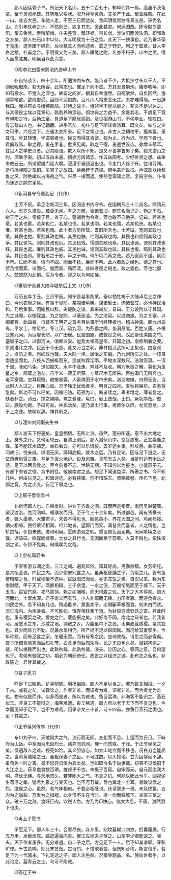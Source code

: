 <!-- { "loadSidebar": true } -->
　　鄙人因读管子书。所记天下名山。五千二百七十。邾峄列其一焉。高虽不及龟蒙。至于灵彻峗磈。其势难以名状。况乃神草灵药。又多产于此。邹鲁胜槩。在此一山。此去大邑。车驰人走。不至三日而达矣。昔闻明侯常欲寻真五岳。采秀名山。为引年佚老之计。不然则巳。欲复其志。舍此甚迩。何远图哉。即今献岁载阳。蛰苏鱼陟。赍粮挈榼。仆夫整贺。飘轻裾。带长剑。涉汶阳而渡洙泗。即邹鲁之乡矣。鄙人扫石山中以待。大与明侯为十日之饮。此天下一快事也。若乃垂华藻于凫崖。遗芳躅于峄岩。后世慕其人而称述焉。载之于野史。列之于篇章。昔人李白之楼。杜甫之台。于明侯又为三矣。鄙人骥尾之附。名亦不朽乎。山中之灵。得人而愈胜矣。明侯当以此为念。 

　　○附李北由答宋鹅池约游峄山书 

　　仆自结谈艺。四十余年。所遘海内布衣。能诗者不少。大抵挟寸长以干人。不则眦睨傲岸。若无所容。此常态也。惟足下则不然。方其至自荆州。纔奉咳唾。即如石投水。不觉入之深也。故留之阅岁。覩其自奉澹然。自视欿然。自负回然。澹则寡嗜欲。欿则虚受。回则不适俗韵。百凡山人常态悉无之。夫亦难得哉。一日辞我曰。我以布衣与缙绅颉颃。非诗之故乎。诗非学不足以廓之。非文不足以达之。与其役役尘埃以竞章句。孰若养晦深岩。彻坟典之为益乎。余嘉其志。不虞足下竟有峄阳之行。后杨生至。具道足下隐居高蹈。及见招游山书。不俟卒业。辄叹曰。有志哉山人也。书记翩翩。进乎艺矣。初仆与足下所谈者诗耳。既文矣。姑与之论文可乎。六经之下。庄骚太史所录。足下之常业也。非古人之糟粕乎。撮其篇。采其句。步其矩矱。学邯郸者也。操刃而得其肯綮。视为止。行为迟。学庖下者也。君奚取焉。取之得。虽在里巷。愈资见闻。取之不得。虽遯世没齿。弥增丰蔀耳。往见人之学史汉者。窃其隐语。欺人以所不知。是又不善学鲁男子矣。若夫游山之约。深惬予衷。初以五岳未遍。捃摭方舆诸志。作五岳图考。少纾卧游之想。兹奉来教云云。所谓望屠门而大嚼。浸浸乎垂颐涎出也。今走门人徐子升。往讯芳躅。逝将抚峄阳之孤桐。吊邾子之故国。读秦碑于迭嶂。俯龟蒙而盘桓。声弦歌以续邹鲁之风。陟绝巘以占海岳之气。兴尽一揖而返。使孙登鸾啸之音。复振空谷。仆得为迷途之嗣宗足矣。 

　　○新河县守令题名记（代作） 

　　士芳不佞。承乏治新河三年。因阅志书内守令。在国朝凡三十二员名。除隋元六人。恐岁久湮没。臧否无闻。考之方册。循诸耆旧。题其名而记之。勒之于石。树于厅之左。常接于目。省于心。警诸后为令者。芳也敢不自勉乎。记曰。若某也宽。若某也察。若某也仁。若某也信。若某也刚。若某也懦。若某也谀。若某也廉。若某也诡。若某也贿。此十者方册所载。耆旧所言也。士芳曰。宽则其政也缓。其民也弛。察则其政也贼。其民也觖。仁则其政也均。其民也和信则其政也孚。其民也笃。刚则其政也厉。其民也残。懦则其政也紊。其民也迷。谀则其政也枉。其民也诞。廉则其政也威。其民也诫。诡则其政也驳。其民也愎。贿则其政也渎。其民也骄。譬若形之于影。声之于响。何所顷而离之哉。若乃宽而不缓。察而不苛。仁而不柔。信而不固。刚而不猛。廉而不矜。此六者政之经也。德之符也。若乃懦而紊。谀而枉。诡而驳。贿而渎。此四者德之贼也。政之蠹也。芳也北鄙人。兢兢然为此惧。后为令者。视之以为何如哉。 

　　○重筑宁晋县大陆泽堤祭后土文（代作） 

　　万历五年丁丑。三月甲辰。知宁晋县事胡某。备以牺牲祷于大陆泽后土之神曰。今也农隙之候。有事于堤防。某端诸龟筴。谋诸髦士。询诸耆艾。必也神民洽和。乃后集事。因喻民以辞。夫堤防之设。其来尚矣。易曰。王公设险以守其国。为之城郭。以御寇盗。为之堤防。以蔽涨溢。为之津梁。以通商旅。为之关塞。以御暴客。此四者。自昔圣王明君之首务百执事所当经理者也。稽古神禹。画九州岛岛。平水土。凿砥柱。导江汉。疏九河。为彭蠡之障。垫溺原隰。百姓又康。齐桓公塞九河。为巨堤长防。以广田居。民富国霸。成数世之利。汉武帝伐淇园之竹。塞瓠子之口。以御河决。氓赖以安。迨我太祖高皇帝。开国之初。南修荆襄之要。东壅淮汴之冲。民到于今无患。此又万世之利。非齐桓汉武所可比拟也。由是观之。堤防之务。岂细政也哉。夫大陆一泽。居治之东偏。乃九河所汇之处。一枝自南逶迤而北。八枝从西蜿蜒而东。适或秋霖淫雨。平地水深数尺。浩渺澎湃。一泻千里。驶如马兔。迅如锥矢。水羊不及走。鸡豚不及收。朝为禾黍之畴。暮化为鱼鳖之乡。鹄鹜之宅矣。虽半米一菽无所获。寸草尺木无所采。百姓阖门无所奔也。奄耳室颓。忽耳垣毁。敝撤暴露。人畜俱困于水中央矣。汹汹嗷嗷。四顾无告。当此时人人过之。目睹心动。况予独无忧恤者乎。明目之四月。麦秋将届矣。农务将急矣。斯功不可以巳矣。因循旧防。苟预为计。断者续之。卑者增之。薄者复之。缺者补之。诗云。捄之陾陾。筑之登登。龟曰。厥上吉哉。士曰。厥功序哉。耆曰。厥役均哉。予曰可矣。神民洽矣。遂乃垦土行事。再敕尔众庶。勿荒忽怠。以于上之诛。故喻以辞。神其听之。 

　　○与澧州刘洞衡先生书 

　　鄙人游天下将遍矣。皇皇栖栖。无所止泊。虽然。蓬舟所逐。意不出大地之上。身外之计。又何足较云。自澧上别后。鄙人潜伏山中。空谷虚壑。正宜麋鹿之性。虽不能饮水茹芝。坐石看云。亦可以乐饥矣。去岁还乡里。拜坟墓。会宗族。问故旧。悦亲戚。纵酒无厌。靡知底极。就木之后。乃有定论。因与足下道之。无忆萧寺风雪之夜。与足下拨火地炉。设及风雅。真前无古人矣。当是时适有衡岳之游。足下以两言教之。至今刻骨不忘。世路无期。不知何以为报也。小徒邢子云。有都下参省之役。为书附往。敬候南宫之选。想足下闻道益深。所著之书。今不知几种。何由以见之。和唐诗选。必有挟策。傥不惜珠玉。颁赐数卷。传布下邑。北鄙之音。为之小变。自足下倡之也。 

　　○上邢子愿使君书 

　　仆新河鄙人也。自束发时。讲业于齐鲁之间。既而西走秦晋。南历吴越楚蜀。踰汉渡洛。绝河阅峄。循濮水而归。至于今三十余年矣。所过都邑。闻有贤豪长者。骚人墨卿。大雅君子。未尝不得见也。敝邑虽小。界在大国之间。鸡闻畛接。烟火相邻。民俗歌谣相同。经此地者。望郭门而笑。闻巷言而喜者。人之情也。岂矫然哉。仆抱未伎。进谒明侯。愿赐游观之暇。望见颜色而足矣。况闻咳唾之音哉。谚语曰。匪媒而嫁者。士女之丑行也。无因而至于前者。人莫不贱也。投珠按剑之诮。仆将不免矣。何喋喋为之哉。 

　　○上余杭周君书 

　　予甞客游五湖之南。三江之间。遍观风俗。知其好尚。男勤稼穑。女劳织纴。是其恒业也。四民之内。而少偷安冗食之人。虽桑枢壅牗之子。负贩之儿。皆有鱼鳖精糈之食。时或稻蟹不遗种。民就海滨而渔。亦无冻馁之患。自汉以来。称为东南财赋。甲于天下。两都相隔。三千余里。一水之便。万艘衔尾而至于城下。天子玉食。百官饩廪。戎马需饷。赖之如咽喉。而无枵腹之忧。天下之大本得矣。自大河而北。土厚水深。君子尚义而有节。小人朴鄙而无赖。力田者寡。而游食者众。四民之外。吾不知其几也。稍遇歉岁。鬻妻卖子。老弱斸草根而食。刳木白而炊。流亡海内。为臣妾者。不可胜纪。饿殍相枕集于道。为豺狼鸟鸢恹饫之富。若此时也。虽有稷契之政。曾史之仁。蔑能振之矣。此好尚不同。南北之辩者也。若我新河。居堂水之东。沙咸之地。凋敝之乡。为腹里中下之邑。枣粟麦荳黍稷。是其宜也。粪少而且力不勤。况兼水旱相仍。所产尚不足以偿田赋。而况给其妻孥乎。今年称稔。而有乏食之家。冬暖无雪。而有号寒之民。是何故哉。请思之而必得矣。管子所谓食廪实而后知礼节。衣食足而后知荣辱。民之无良也久矣。鼠窃狗偷之徒。所以接踵而出也。此孰咎哉。此孰咎哉。嗟夫。泣囚之心。驱网之意。吾何望也乎。君侯有御寇之功。期必为朝廷倚任。故告之以经济之迹。此布衣之私也。非敢陈之。君侯其裁之。 

　　○荅子愿书 

　　昨足下过敝邑。访寻侧陋。明扬幽隐。鄙人不足以当之。若乃数言相投。一夕千古。或有之矣。试甞论之。作者非难。而识者为难。识者非难。而合者尤为难也。物有似是而非。似非而是者。所以为难也。鱼目混珠。非海客不能识之。燕石似玉。非良工不能辩之。海客难遭。良工稀遇。鄙人所以老于天下而不复见也。今幸而见知于足下。岂不为难哉。因录杂文三十首。诗十四首。亦鱼目燕石之类也。足下其裁之。 

　　○正节侯列传序（代作） 

　　东川刘子曰。天地刚大之气。流行而无间。变化而不息。上运而为日月。下峙而为山岳。中萃而为忠臣烈士。动异而机同。理一而质殊。于戏。于正节侯见之矣。侯遇敌人之难。视死如饴。其义胆忠心。如太山屹立而不移也。况白刃岂能屈之。当蕲黄城陷之日。全躯保妻子之臣。不可胜数。以头抢地。甘为囚俘而不辞。虽苟免一时之害。曷不思异日俱为粪土矣。岂如取令名于后世哉。窃甞不见侯嗣于大江之上。获享血食数百禩。雄视乎千古。神摄乎百蛮。自宋而元。自元而迨我大明。盛伐无疆。与天地悠久。若非刚大之气。不息之机。何能以臻此也乎。回视偷生苟活之辈。譬若九泉之与昊天也。岂不万万哉。哲也冀北一土耳。曷敢议侯之烈。度侯之心。虽然。若气味相似。千载必相感也。伏读褒忠一录。未及终篇。五内为之崩裂。万发为之指冠。此身恨不生在当时。提一剑而临城下。亲驱三军之众。破十万之敌。食奸臣肉。饮贼人血。方乃为□快心。临文大息。不寤。潸然泪下也夫。 

　　○再上子愿书 

　　子愿足下。鄙人年三十。合室尽丧。弃乡里。别坟墓糊口四方。担囊履屩。行五万里。发敝齿腐。踪迹遍海内矣。惟江左徐夫子辩之。山东李少卿能谅之。嗟夫。天下作者虽多。无分难遇。自二子之后。方见足下一人。后不知其谁耶。牙弦旷律。千古绝响。矧此末艺哉。古诗曰。不惜歌者苦。但伤知音稀。斯言信乎。若足下为一代骚主。下礼泥途之子。鄙人生色矣。况猥辱题品、名。施后世者乎。以此论之。葢青云之士。乌可不附哉。 

　　○荅辽王书 

